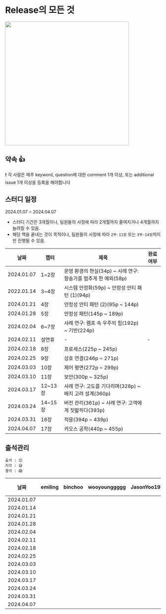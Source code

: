 # Release의 모든 것

<img src="https://github.com/caffeine-library/release-everything/assets/57135043/8b9be568-c059-4185-8540-38b4c56b3ba7" width="400"/>

## 약속 👍
❗ 각 사람은 매주 keyword, question에 대한 comment 1개 이상, 또는 additional issue 1개 이상을 등록을 해야합니다

## 스터디 일정
2024.01.07 ~ 2024.04.07
- 스터디 기간은 3개월이나, 팀원들의 사정에 따라 2개월까지 줄여지거나 4개월까지 늘려질 수 있음.
- 해당 책을 끝내는 것이 목적이나, 팀원들의 사정에 따라 `2부-11장` 또는 `3부-14장`까지만 진행될 수 있음.

|날짜|챕터|제목|완료여부|
|------|---|---|---|
|2024.01.07|1~2장|운영 환경의 현실(34p) ~ 사례 연구: 항송가를 멈추게 한 예외(58p)||
|2022.01.14|3~4장|시스템 안정화(59p) ~ 안정성 안티 패턴 (1)(94p)||
|2024.01.21|4장|안정성 안티 패턴 (2)(95p ~ 144p)||
|2024.01.28|5장|안정성 패턴(145p ~ 189p)||
|2024.02.04|6~7장|사례 연구: 램프 속 우주의 힘(192p) ~ 기반(224p)||
|2024.02.11|설연휴|-|-|
|2024.02.18|8장|프로세스(225p ~ 245p)||
|2024.02.25|9장|상호 연결(246p ~ 271p)||
|2024.03.03|10장|제어 평면(272p ~ 299p)||
|2024.03.10|11장|보안(300p ~ 325p)||
|2024.03.17|12~13장|사례 연구: 고도를 기다리며(328p) ~ 배치 고려 설계(360p)||
|2024.03.24|14~15장|버전 관리(361p) ~ 사례 연구: 고객에게 짓밟히다(393p)||
|2024.03.31|16장|적응(394p ~ 439p)||
|2024.04.07|17장|카오스 공학(440p ~ 455p)||

## 출석관리

```
출석 : 😊
지각 : 😅
결석 : 😱
```

|날짜|emiling|binchoo|wooyounggggg|JasonYoo1995|hyunrrr|ngwoon|kth990303|비고|
|------|---|---|---|---|---|---|---|---|
|2024.01.07|||||||||
|2024.01.14|||||||||
|2024.01.21|||||||||
|2024.01.28|||||||||
|2024.02.04|||||||||
|2024.02.11|||||||||
|2024.02.18|||||||||
|2024.02.25|||||||||
|2024.03.03|||||||||
|2024.03.10|||||||||
|2024.03.17|||||||||
|2024.03.24|||||||||
|2024.03.31|||||||||
|2024.04.07|||||||||


